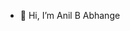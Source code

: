 - 👋 Hi, I’m Anil B Abhange


<!---

BinaryFighter-01/BinaryFighter-01 is a ✨ special ✨ repository because its `README.md` (this file) appears on your GitHub profile.
You can click the Preview link to take a look at your changes.

added new cooment here
--->
